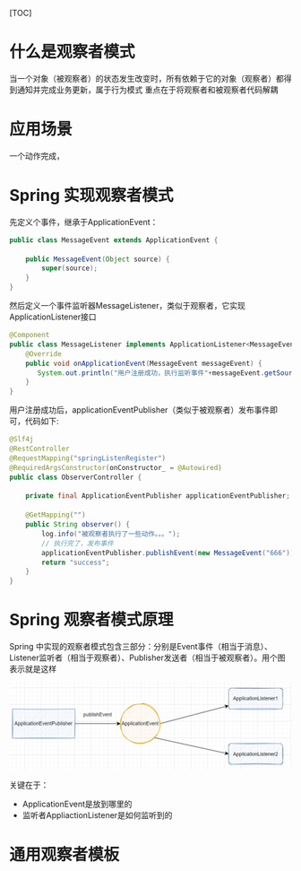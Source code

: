 [TOC]

# 什么是观察者模式
当一个对象（被观察者）的状态发生改变时，所有依赖于它的对象（观察者）都得到通知并完成业务更新，属于行为模式
重点在于将观察者和被观察者代码解耦

# 应用场景
一个动作完成，


# Spring 实现观察者模式
先定义个事件，继承于ApplicationEvent：
```java
public class MessageEvent extends ApplicationEvent {

    public MessageEvent(Object source) {
        super(source);
    }
}
```
然后定义一个事件监听器MessageListener，类似于观察者，它实现ApplicationListener接口
```java
@Component
public class MessageListener implements ApplicationListener<MessageEvent> {
    @Override
    public void onApplicationEvent(MessageEvent messageEvent) {
       System.out.println("用户注册成功，执行监听事件"+messageEvent.getSource());
    }
}
```
用户注册成功后，applicationEventPublisher（类似于被观察者）发布事件即可，代码如下:
```java
@Slf4j
@RestController
@RequestMapping("springListenRegister")
@RequiredArgsConstructor(onConstructor_ = @Autowired)
public class ObserverController {

    private final ApplicationEventPublisher applicationEventPublisher;

    @GetMapping("")
    public String observer() {
        log.info("被观察者执行了一些动作。。。");
        // 执行完了，发布事件
        applicationEventPublisher.publishEvent(new MessageEvent("666"));
        return "success";
    }
}
```

# Spring 观察者模式原理
Spring 中实现的观察者模式包含三部分：分别是Event事件（相当于消息）、Listener监听者（相当于观察者）、Publisher发送者（相当于被观察者）。用个图表示就是这样

![](..\images\spring观察者模式原理.png)

关键在于：
* ApplicationEvent是放到哪里的
* 监听者AppliactionListener是如何监听到的


# 通用观察者模板